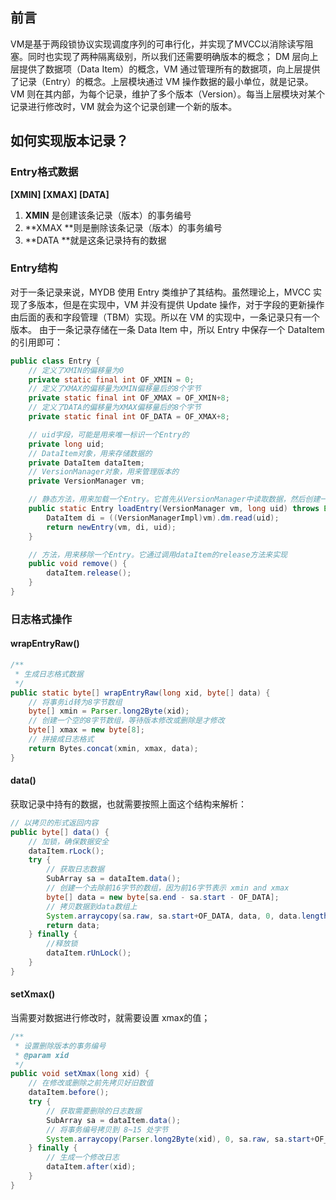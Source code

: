 ## 前言
VM是基于两段锁协议实现调度序列的可串行化，并实现了MVCC以消除读写阻塞。同时也实现了两种隔离级别，所以我们还需要明确版本的概念；
DM 层向上层提供了数据项（Data Item）的概念，VM 通过管理所有的数据项，向上层提供了记录（Entry）的概念。上层模块通过 VM 操作数据的最小单位，就是记录。VM 则在其内部，为每个记录，维护了多个版本（Version）。每当上层模块对某个记录进行修改时，VM 就会为这个记录创建一个新的版本。
## 如何实现版本记录？
### Entry格式数据
**[XMIN]	[XMAX]	[DATA]**

1. **XMIN** 是创建该条记录（版本）的事务编号
2. **XMAX **则是删除该条记录（版本）的事务编号
3. **DATA **就是这条记录持有的数据
### Entry结构
对于一条记录来说，MYDB 使用 Entry 类维护了其结构。虽然理论上，MVCC 实现了多版本，但是在实现中，VM 并没有提供 Update 操作，对于字段的更新操作由后面的表和字段管理（TBM）实现。所以在 VM 的实现中，一条记录只有一个版本。	由于一条记录存储在一条 Data Item 中，所以 Entry 中保存一个 DataItem 的引用即可：
```java
public class Entry {
    // 定义了XMIN的偏移量为0
    private static final int OF_XMIN = 0;
    // 定义了XMAX的偏移量为XMIN偏移量后的8个字节
    private static final int OF_XMAX = OF_XMIN+8;
    // 定义了DATA的偏移量为XMAX偏移量后的8个字节
    private static final int OF_DATA = OF_XMAX+8;

    // uid字段，可能是用来唯一标识一个Entry的
    private long uid;
    // DataItem对象，用来存储数据的
    private DataItem dataItem;
    // VersionManager对象，用来管理版本的
    private VersionManager vm;

    // 静态方法，用来加载一个Entry。它首先从VersionManager中读取数据，然后创建一个新的Entry
    public static Entry loadEntry(VersionManager vm, long uid) throws Exception {
        DataItem di = ((VersionManagerImpl)vm).dm.read(uid);
        return newEntry(vm, di, uid);
    }

    // 方法，用来移除一个Entry。它通过调用dataItem的release方法来实现
    public void remove() {
        dataItem.release();
    }
}
```
### 日志格式操作
#### wrapEntryRaw()
```java
/**
 * 生成日志格式数据
 */
public static byte[] wrapEntryRaw(long xid, byte[] data) {
    // 将事务id转为8字节数组
    byte[] xmin = Parser.long2Byte(xid);
    // 创建一个空的8字节数组，等待版本修改或删除是才修改
    byte[] xmax = new byte[8];
    // 拼接成日志格式
    return Bytes.concat(xmin, xmax, data);
}
```
#### data()
获取记录中持有的数据，也就需要按照上面这个结构来解析：
```java
// 以拷贝的形式返回内容
public byte[] data() {
    // 加锁，确保数据安全
    dataItem.rLock();
    try {
        // 获取日志数据
        SubArray sa = dataItem.data();
        // 创建一个去除前16字节的数组，因为前16字节表示 xmin and xmax
        byte[] data = new byte[sa.end - sa.start - OF_DATA];
        // 拷贝数据到data数组上
        System.arraycopy(sa.raw, sa.start+OF_DATA, data, 0, data.length);
        return data;
    } finally {
        //释放锁
        dataItem.rUnLock();
    }
}
```
#### setXmax()
当需要对数据进行修改时，就需要设置 xmax的值；
```java
/**
 * 设置删除版本的事务编号
 * @param xid
 */
public void setXmax(long xid) {
    // 在修改或删除之前先拷贝好旧数值
    dataItem.before();
    try {
        // 获取需要删除的日志数据
        SubArray sa = dataItem.data();
        // 将事务编号拷贝到 8~15 处字节
        System.arraycopy(Parser.long2Byte(xid), 0, sa.raw, sa.start+OF_XMAX, 8);
    } finally {
        // 生成一个修改日志
        dataItem.after(xid);
    }
}
```

